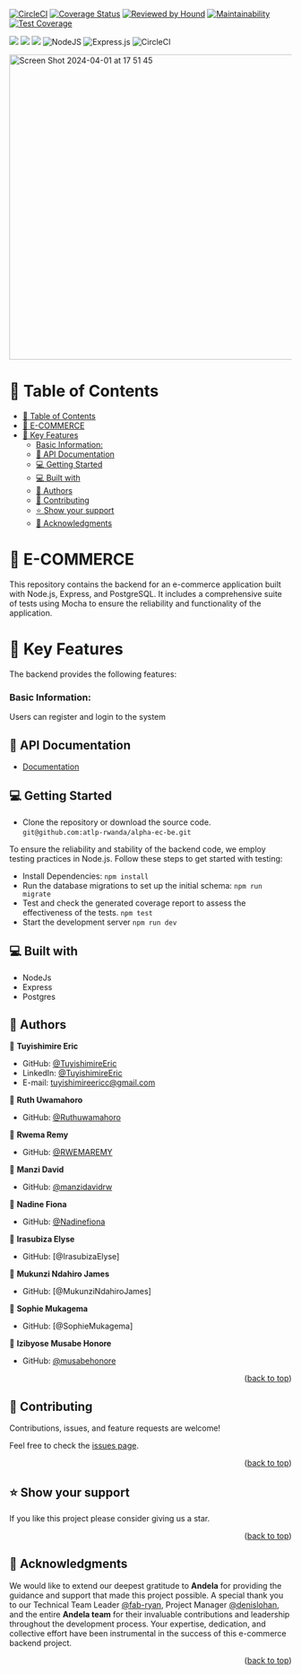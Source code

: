 [![CircleCI](https://dl.circleci.com/status-badge/img/gh/atlp-rwanda/alpha-ec-be/tree/develop.svg?style=svg)](https://dl.circleci.com/status-badge/redirect/gh/atlp-rwanda/alpha-ec-be/tree/develop)
[![Coverage Status](https://coveralls.io/repos/github/atlp-rwanda/alpha-ec-be/badge.svg)](https://coveralls.io/github/atlp-rwanda/alpha-ec-be)
[![Reviewed by Hound](https://img.shields.io/badge/Reviewed_by-Hound-8E64B0.svg)](https://houndci.com)
[![Maintainability](https://api.codeclimate.com/v1/badges/ff7b5120f00838b17f66/maintainability)](https://codeclimate.com/github/atlp-rwanda/alpha-ec-be/maintainability)
[![Test Coverage](https://api.codeclimate.com/v1/badges/ff7b5120f00838b17f66/test_coverage)](https://codeclimate.com/github/atlp-rwanda/alpha-ec-be/test_coverage)

![](https://img.shields.io/badge/Maintained-Yes-green)
![](https://img.shields.io/badge/Pull_Requests-Accepting-green)
![](https://img.shields.io/badge/Contributions-Accepting-cyan)
![NodeJS](https://img.shields.io/badge/node.js-6DA55F?style=for-the-badge&logo=node.js&logoColor=white) ![Express.js](https://img.shields.io/badge/express.js-%23404d59.svg?style=for-the-badge&logo=express&logoColor=%2361DAFB) ![CircleCI](https://img.shields.io/badge/circle%20ci-%23161616.svg?style=for-the-badge&logo=circleci&logoColor=white)

<div align="left">
  <img width="544" alt="Screen Shot 2024-04-01 at 17 51 45" src="https://github.com/atlp-rwanda/alpha-ec-be/assets/102757126/a79b2b93-2fcc-4909-a663-598d4339ba80">
</div>

<a name="readme-top"></a>

<!-- TABLE OF CONTENTS -->

# 📗 Table of Contents

- [📗 Table of Contents](#-table-of-contents)
- [📖 E-COMMERCE](#-e-commerce)
- [🧾 Key Features ](#-key-features-)
  - [Basic Information:](#basic-information)
  - [🚀 API Documentation ](#-api-documentation-)
  - [💻 Getting Started ](#-getting-started-)
  - [💻 Built with ](#-built-with-)
  - [👥 Authors ](#-authors-)
  - [🤝 Contributing ](#-contributing-)
  - [⭐️ Show your support ](#️-show-your-support-)
  - [🙏 Acknowledgments ](#-acknowledgments-)

<!-- PROJECT DESCRIPTION -->

# 📖 E-COMMERCE<a name="about-project"></a>

This repository contains the backend for an e-commerce application built with Node.js, Express, and PostgreSQL. It includes a comprehensive suite of tests using Mocha to ensure the reliability and functionality of the application.

# 🧾 Key Features <a name="key-features"></a>

The backend provides the following features:

### Basic Information:

Users can register and login to the system

## 🚀 API Documentation <a name="documentation"></a>

- [Documentation](https://alpha-ec-be.onrender.com/swagger/)

<!-- GETTING STARTED -->

## 💻 Getting Started <a name="getting-started"></a>

- Clone the repository or download the source code.
  `git@github.com:atlp-rwanda/alpha-ec-be.git`

To ensure the reliability and stability of the backend code, we employ testing practices in Node.js. Follow these steps to get started with testing:

- Install Dependencies:
  `npm install`
- Run the database migrations to set up the initial schema:
  `npm run migrate`
- Test and check the generated coverage report to assess the effectiveness of the tests.
  `npm test`
- Start the development server
  `npm run dev`

## 💻 Built with <a name="built-with-"></a>

- NodeJs
- Express
- Postgres

## 👥 Authors <a name="authors"></a>

👤 **Tuyishimire Eric**

- GitHub: [@TuyishimireEric](https://github.com/TuyishimireEric)
- LinkedIn: [@TuyishimireEric](https://www.linkedin.com/in/TuyishimireEric/)
- E-mail: <a href="mailto:tuyishimireericc@gmail.com">tuyishimireericc@gmail.com</a>

👤 **Ruth Uwamahoro**

- GitHub: [@Ruthuwamahoro](https://github.com/Ruthuwamahoro)

👤 **Rwema Remy**

- GitHub: [@RWEMAREMY](https://github.com/RWEMAREMY)

👤 **Manzi David**

- GitHub: [@manzidavidrw](https://github.com/manzidavidrw)

👤 **Nadine Fiona**

- GitHub: [@Nadinefiona](https://github.com/Nadinefiona)

👤 **Irasubiza Elyse**

- GitHub: [@IrasubizaElyse]

👤 **Mukunzi Ndahiro James**

- GitHub: [@MukunziNdahiroJames]

👤 **Sophie Mukagema**

- GitHub: [@SophieMukagema]

👤 **Izibyose Musabe Honore**

- GitHub: [@musabehonore](https://github.com/musabehonore)

<p align="right">(<a href="#readme-top">back to top</a>)</p>

<!-- FUTURE FEATURES -->

## 🤝 Contributing <a name="contributing"></a>

Contributions, issues, and feature requests are welcome!

Feel free to check the [issues page](https://github.com/atlp-rwanda/alpha-ec-be/issues).

<p align="right">(<a href="#readme-top">back to top</a>)</p>

<!-- SUPPORT -->

## ⭐️ Show your support <a name="support"></a>

If you like this project please consider giving us a star.

<p align="right">(<a href="#readme-top">back to top</a>)</p>

<!-- ACKNOWLEDGEMENTS -->

## 🙏 Acknowledgments <a name="acknowledgements"></a>

We would like to extend our deepest gratitude to **Andela** for providing the guidance and support that made this project possible. A special thank you to our Technical Team Leader [@fab-ryan](https://github.com/fab-ryan), Project Manager [@denislohan](https://github.com/denislohan), and the entire **Andela team** for their invaluable contributions and leadership throughout the development process. Your expertise, dedication, and collective effort have been instrumental in the success of this e-commerce backend project.

<p align="right">(<a href="#readme-top">back to top</a>)</p>
